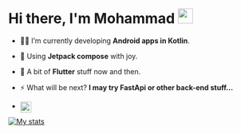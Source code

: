 <!--
**coding-mohammad/coding-mohammad** is a ✨ _special_ ✨ repository because its `README.md` (this file) appears on your GitHub profile.
-->

<h1 align="start">Hi there, I'm Mohammad <img src="https://cultofthepartyparrot.com/parrots/hd/laptop_parrot.gif" width="30" height="30"/> </h1> 

- 👨‍💻 I’m currently developing **Android apps in Kotlin**.

- 🤌 Using **Jetpack compose** with joy.

- 💙 A bit of **Flutter** stuff now and then.

- ⚡ What will be next? **I may try FastApi or other back-end stuff...**

- <a href="https://www.linkedin.com/in/mohammad-reza-noorzade">
  <img align="left" alt="Nadia's LinkedIN" width="22px" src="https://raw.githubusercontent.com/peterthehan/peterthehan/master/assets/linkedin.svg" />
  <a href="https://twitter.com/mohammadnr2817">
<!-- Twitter
  <img align="left" alt="username | Twitter" width="22px" src="https://raw.githubusercontent.com/peterthehan/peterthehan/master/assets/twitter.svg" />
</a>
-->

<!-- Streak States
<p><img align="center" src="https://github-readme-streak-stats.herokuapp.com/?user=coding-mohammad&" alt="coding-mohammad" /></p>
-->
<!-- Page visitors count
![](https://visitor-badge.glitch.me/badge?page_id=mohammadnr2817.mohammadnr2817)
-->
  
![My stats](https://github-readme-stats.vercel.app/api?username=mohammadnr2817&show_icons=true&hide=prs,issues,contribs&count_private=true&theme=github_dark )
